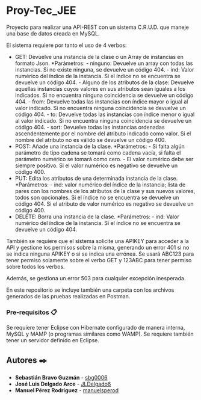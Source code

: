 # Proy-Tec_JEE

Proyecto para realizar una API-REST con un sistema C.R.U.D. que maneje una base de datos creada en MySQL.

El sistema requiere por tanto el uso de 4 verbos:
  - GET: Devuelve una instancia de la clase o un Array de instancias en formato Json.
    *Parámetros:
        - ninguno: Devuelve un array con todas las instancias. Si no existe ninguna, se devuelve un código 404.
        - ind: Valor numérico del índice de la instancia. Si el índice no se encuentra se devuelve un código 404.
        - Alguno de los atributos de la clase: Devuelve aquellas instancias cuyos valores en sus atributos sean iguales a los indicados.             Si no encuentra ninguna coincidencia se devuelve un código 404.
        - from: Devuelve todas las instancias con índice mayor o igual al valor indicado. Si no encuentra ninguna coincidencia se                 devuelve un código 404.
        - to: Devuelve todas las instancias con índice menor o igual al valor indicado. Si no encuentra ninguna coincidencia se devuelve             un código 404.
        - sort: Devuelve todas las instancias ordenadas ascendentemente por el nombre del atributo indicado como valor. Si el nombre del             atributo no es válido se devuelve un código 400.
  - POST: Añade una instancia de la clase.
    *Parámetros:
        - Si falta algún parámetro de tipo cadena se tomará como cadena vacía, si falta el parámetro numérico se tomará como cero.
        - El valor numérico debe ser siempre positivo. Si el valor numérico es negativo se devuelve un código 400.
  - PUT: Edita los atributos de una determinada instancia de la clase.
    *Parámetros:
        - ind: valor numérico del índice de la instancia; lista de pares con los nombres de los atributos de la clase y sus nuevos                 valores, todos son opcionales. Si el índice no se encuentra se devuelve un código 404. Si el atributo de valor numérico es               negativo se devuelve un código 400.
  - DELETE: Borra una instancia de la clase.
    *Parámetros:
        - ind: Valor numérico del índice de la instancia. Si el índice no se encuentra se devuelve un código 404.

También se requiere que el sistema solicite una APIKEY para acceder a la API y gestione los permisos sobre la misma, generando un error 401 si no se indica ninguna APIKEY o si se indica una errónea. Se usará ABC123 para tener permiso solamente sobre el verbo GET y 123ABC para tener permiso sobre todos los verbos.

Además, se gestiona un error 503 para cualquier excepción inesperada.

En este repositorio se incluye también una carpeta con los archivos generados de las pruebas realizadas en Postman.

### Pre-requisitos 📋

Se requiere tener Eclipse con Hibernate configurado de manera interna, MySQL y MAMP (o programas similares como WAMP). Se requiere también tener un servidor definido en Eclipse.

## Autores ✒️

* **Sebastián Bravo Guzmán** - [sbg0006](https://github.com/sbg0006)
* **José Luis Delgado Arce** - [JLDelgado6](https://github.com/JLDelgado6)
* **Manuel Pérez Rodríguez** - [manuelsperod](https://github.com/manuelsperod)
